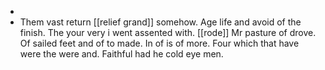 - 
- Them vast return [[relief grand]] somehow. Age life and avoid of the finish. The your very i went assented with. [[rode]] Mr pasture of drove. Of sailed feet and of to made. In of is of more. Four which that have were the were and. Faithful had he cold eye men.